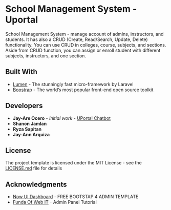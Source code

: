 # School Management System - Uportal

School Management System - manage account of admins, instructors, and students. It has also a CRUD (Create, Read/Search, Update, Delete) functionality. You can use CRUD in colleges, course, subjects, and sections. Aside from CRUD function, you can assign or enroll student with different subjects, instructors, and one section.

## Built With

* [Lumen](https://lumen.laravel.com/) - The stunningly fast micro-framework by Laravel
* [Boostrap](https://getbootstrap.com/) - The world’s most popular front-end open source toolkit
 
## Developers

* **Jay-Are Ocero** - *Initial work* - [UPortal Chatbot](http://uportalchatbot.herokuapp.com/)
* **Shanon Jamlan**
* **Ryza Sapitan**
* **Jay-Ann Arquiza**

## License

The project template is licensed under the MIT License - see the [LICENSE.md](LICENSE.md) file for details

## Acknowledgments

* [Now UI Dashboard](https://www.creative-tim.com/product/now-ui-dashboard) - FREE BOOTSTAP 4 ADMIN TEMPLATE
* [Funda Of Web IT](https://www.youtube.com/channel/UCFySUiNfhvtgdgTdWbXnn6Q) - Admin Panel Tutorial
